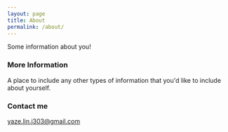 ```yaml
---
layout: page
title: About
permalink: /about/
---
```


Some information about you!

### More Information

A place to include any other types of information that you'd like to include about yourself.

### Contact me

[yaze.lin.j303@gmail.com](mailto:yaze.lin.j303@gmail.com)